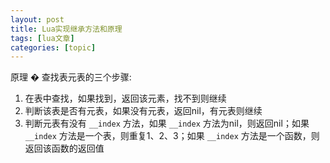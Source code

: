 ```yaml
---
layout: post
title: Lua实现继承方法和原理 
tags: [lua文章]
categories: [topic]
---
```

<p>原理 � 查找表元表的三个步骤:</p>
<ol>
<li>在表中查找，如果找到，返回该元素，找不到则继续</li>
<li>判断该表是否有元表，如果没有元表，返回nil，有元表则继续</li>
<li>判断元表有没有 <code>__index</code> 方法，如果 <code>__index</code> 方法为nil，则返回nil；如果<code>__index</code> 方法是一个表，则重复1、2、3；如果 <code>__index</code> 方法是一个函数，则返回该函数的返回值</li>
</ol>